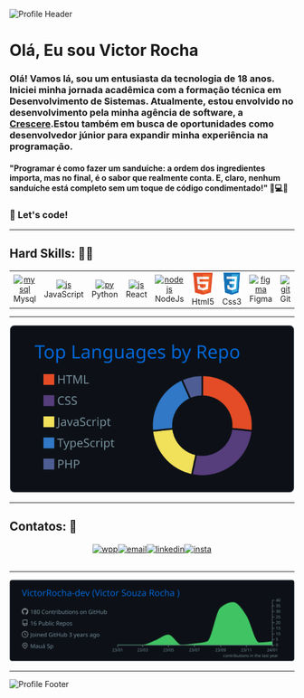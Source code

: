 ![Profile Header](https://capsule-render.vercel.app/api?type=waving&color=658854&height=120&section=header)

# Olá, Eu sou Victor Rocha

### Olá! Vamos lá, sou um entusiasta da tecnologia de 18 anos. Iniciei minha jornada acadêmica com a formação técnica em Desenvolvimento de Sistemas. Atualmente, estou envolvido no desenvolvimento pela minha agência de software, a [Crescere](https://api.whatsapp.com/send?phone=5511977434223).Estou também em busca de oportunidades como desenvolvedor júnior para expandir minha experiência na programação.

#### "Programar é como fazer um sanduíche: a ordem dos ingredientes importa, mas no final, é o sabor que realmente conta. E, claro, nenhum sanduíche está completo sem um toque de código condimentado!" 🥪💻😄

### 🚀 Let's code!

---

## Hard Skills: 🏋🏽

<table>
  <tr>
    <td align="center" width="96">
       <a href="sql" target="_blank"> <img src="https://techstack-generator.vercel.app/mysql-icon.svg" alt="mysql" width="40" height="40"/> </a>
       <br>Mysql</br>
    </td>
    <td align="center" width="96">
       <a href="js" target="_blank"> <img src="https://techstack-generator.vercel.app/js-icon.svg" alt="js" width="40" height="40"/> </a>
       <br>JavaScript</br>
    </td>
    <td align="center" width="96">
       <a href="js" target="_blank"> <img src="https://techstack-generator.vercel.app/python-icon.svg" alt="py" width="40" height="40"/> </a>
       <br>Python</br>
    </td>
    <td align="center" width="96">
       <a href="js" target="_blank"> <img src="https://techstack-generator.vercel.app/react-icon.svg" alt="js" width="40" height="40"/> </a>
       <br>React</br>
    </td>
    <td align="center" width="96">
       <a href="noded" target="_blank"> <img src="https://cdn.jsdelivr.net/gh/devicons/devicon/icons/nodejs/nodejs-plain.svg" alt="nodejs" width="40" height="40"/> </a>
       <br>NodeJs</br>
    </td>
    <td align="center" width="96">
       <a href="js" target="_blank"> <img src="https://raw.githubusercontent.com/devicons/devicon/master/icons/html5/html5-original.svg" alt="html" width="40" height="40"/> </a>
       <br>Html5</br>
    </td>
    <td align="center" width="96">
       <a href="css" target="_blank"> <img src="https://raw.githubusercontent.com/devicons/devicon/master/icons/css3/css3-original.svg" alt="css" width="40" height="40"/> </a>
       <br>Css3</br>
    </td>
    <td align="center" width="96">
       <a href="figma" target="_blank"> <img src="https://cdn.jsdelivr.net/gh/devicons/devicon/icons/figma/figma-original.svg" alt="figma" width="40" height="40"/> </a>
       <br>Figma</br>
    </td>
    <td align="center" width="96">
       <a href="git" target="_blank"> <img src="https://cdn.jsdelivr.net/gh/devicons/devicon/icons/git/git-original.svg" alt="git" width="40" height="40"/> </a>
       <br>Git</br>
    </td>
    <td align="center" width="96">
       <a href="git" target="_blank"> <img src="https://techstack-generator.vercel.app/github-icon.svg" alt="icon" width="40" height="40"/> </a>
       <br>GitHub</br>
    </td>
  </tr>
</table>

---
 
![](https://raw.githubusercontent.com/VictorRocha-dev/stats/master/profile-summary-card-output/github_dark/1-repos-per-language.svg)


---

## Contatos: 👀
<div align="center"> 
<a href="https://api.whatsapp.com/send?phone=5511964420162" target="_blank"><img align="center" alt="wpp" height="40" width="40" src="https://www.svgrepo.com/show/452133/whatsapp.svg"></a><a href="mailto:vtrcvictorrocha3322@gmail.com" target="_blank"><img align="center" alt="email" height="40" width="40" src="https://www.svgrepo.com/show/452213/gmail.svg"></a><a href="https://www.linkedin.com/in/victorrocha-dev/" target="_blank"><img align="center" alt="linkedin" height="40" width="40" src="https://user-images.githubusercontent.com/52077278/135925928-32dab723-cd9f-4b40-aa16-2397ff1221b3.png"></a><a href="https://www.instagram.com/vsr_vitao/" target="_blank"><img align="center" alt="insta" height="40" width="40" src="https://user-images.githubusercontent.com/52077278/135925755-413332a2-0141-4a84-bf74-8fbc05f02734.png"></a><br>



</div><br>



---

  ![](https://raw.githubusercontent.com/VictorRocha-dev/stats/master/profile-summary-card-output/github_dark/0-profile-details.svg)

---

![Profile Footer](https://capsule-render.vercel.app/api?type=waving&color=658854&height=120&section=footer)
